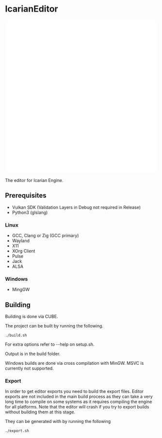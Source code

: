 # IcarianEditor

![image](resources/Icarian_Logo_White.svg)

The editor for Icarian Engine.

## Prerequisites
* Vulkan SDK (Validation Layers in Debug not required in Release)
* Python3 (glslang)
### Linux
* GCC, Clang or Zig (GCC primary)
* Wayland
* X11
* XOrg Client
* Pulse
* Jack
* ALSA
### Windows
* MingGW

## Building

Building is done via CUBE.

The project can be built by running the following.
```
./build.sh
```

For extra options refer to --help on setup.sh.

Output is in the build folder.

Windows builds are done via cross compilation with MinGW.
MSVC is currently not supported.

### Export
In order to get editor exports you need to build the export files. Editor exports are not included in the main build process as they can take a very long time to compile on some systems as it requires compiling the engine for all platforms. Note that the editor will crash if you try to export builds without building them at this stage.

They can be generated with by running the following
```
./export.sh
```